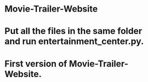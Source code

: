# Movie-Trailer-Website
# Put all the files in the same folder and run entertainment_center.py.
# First version of Movie-Trailer-Website.
